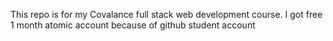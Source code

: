 This repo is for my Covalance full stack web development course.
I got free 1 month atomic account because of github student account

